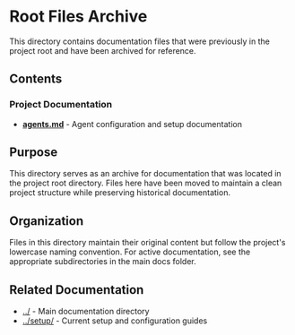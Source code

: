 # Root Files Archive

This directory contains documentation files that were previously in the project root and have been archived for reference.

## Contents

### Project Documentation
- **[agents.md](./agents.md)** - Agent configuration and setup documentation

## Purpose

This directory serves as an archive for documentation that was located in the project root directory. Files here have been moved to maintain a clean project structure while preserving historical documentation.

## Organization

Files in this directory maintain their original content but follow the project's lowercase naming convention. For active documentation, see the appropriate subdirectories in the main docs folder.

## Related Documentation

- [../](../) - Main documentation directory
- [../setup/](../setup/) - Current setup and configuration guides